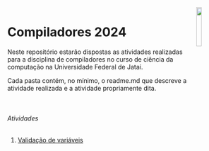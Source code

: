 <img src="https://cdn.discordapp.com/attachments/1017139709090209824/1229511491695153243/tipo_ufj.png?ex=662ff2ce&is=661d7dce&hm=1f9976da7f2f095076bea00253d22f25016e2932fc9d289b9d45fa5831ae74ee&" align="right" width=15%>

<h1 align="left">Compiladores 2024</h1>


<p>Neste repositório estarão dispostas as atividades realizadas para a disciplina de compiladores no curso de ciência da computação na Universidade Federal de Jataí.</p>
<p>Cada pasta contém, no mínimo, o readme.md que descreve a atividade realizada e a atividade propriamente dita.</p>

<br>
<h6>Atividades</h6>
<ol>
<li><a href="">Validação de variáveis</a></li>
</ol>
